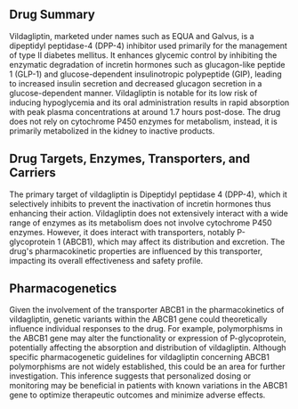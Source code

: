 ## Drug Summary
Vildagliptin, marketed under names such as EQUA and Galvus, is a dipeptidyl peptidase-4 (DPP-4) inhibitor used primarily for the management of type II diabetes mellitus. It enhances glycemic control by inhibiting the enzymatic degradation of incretin hormones such as glucagon-like peptide 1 (GLP-1) and glucose-dependent insulinotropic polypeptide (GIP), leading to increased insulin secretion and decreased glucagon secretion in a glucose-dependent manner. Vildagliptin is notable for its low risk of inducing hypoglycemia and its oral administration results in rapid absorption with peak plasma concentrations at around 1.7 hours post-dose. The drug does not rely on cytochrome P450 enzymes for metabolism, instead, it is primarily metabolized in the kidney to inactive products.

## Drug Targets, Enzymes, Transporters, and Carriers
The primary target of vildagliptin is Dipeptidyl peptidase 4 (DPP-4), which it selectively inhibits to prevent the inactivation of incretin hormones thus enhancing their action. Vildagliptin does not extensively interact with a wide range of enzymes as its metabolism does not involve cytochrome P450 enzymes. However, it does interact with transporters, notably P-glycoprotein 1 (ABCB1), which may affect its distribution and excretion. The drug's pharmacokinetic properties are influenced by this transporter, impacting its overall effectiveness and safety profile.

## Pharmacogenetics
Given the involvement of the transporter ABCB1 in the pharmacokinetics of vildagliptin, genetic variants within the ABCB1 gene could theoretically influence individual responses to the drug. For example, polymorphisms in the ABCB1 gene may alter the functionality or expression of P-glycoprotein, potentially affecting the absorption and distribution of vildagliptin. Although specific pharmacogenetic guidelines for vildagliptin concerning ABCB1 polymorphisms are not widely established, this could be an area for further investigation. This inference suggests that personalized dosing or monitoring may be beneficial in patients with known variations in the ABCB1 gene to optimize therapeutic outcomes and minimize adverse effects.